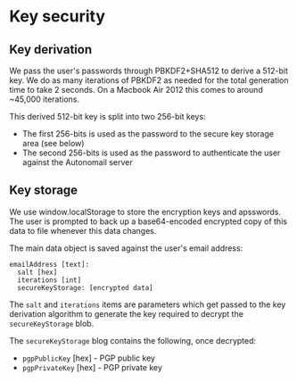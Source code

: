 # Key security

## Key derivation

We pass the user's passwords through PBKDF2+SHA512 to derive a 512-bit key. We do as many
iterations of PBKDF2 as needed for the total generation time to take 2 seconds. On a Macbook Air 2012
this comes to around ~45,000 iterations.

This derived 512-bit key is split into two 256-bit keys:

* The first 256-bits is used as the password to the secure key storage area (see below)
* The second 256-bits is used as the password to authenticate the user against the Autonomail server


## Key storage

We use window.localStorage to store the encryption keys and apsswords. The user is prompted to back up a
base64-encoded encrypted copy of this data to file whenever this data changes.

The main data object is saved against the user's email address:

```
emailAddress [text]:
  salt [hex]
  iterations [int]
  secureKeyStorage: [encrypted data]
```

The `salt` and `iterations` items are parameters which get passed to the key derivation algorithm to generate the
 key required to decrypt the `secureKeyStorage` blob.

The `secureKeyStorage` blog contains the following, once decrypted:

* `pgpPublicKey` [hex] - PGP public key
* `pgpPrivateKey` [hex] - PGP private key







